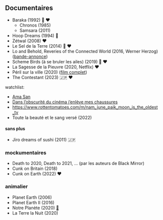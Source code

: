 Documentaires
-------------
* Baraka (1992) 🎥 ❤️
    * Chronos (1985)
    * Samsara (2011)
* Hoop Dreams (1994) 🏀
* Zétwal (2008) ❤️
* Le Sel de la Terre (2014) 🎥 ❤️
* Lo and Behold, Reveries of the Connected World (2016, Werner Herzog) ([bande-annonce](https://www.youtube.com/watch?v=Zc1tZ8JsZvg))
* Scheme Birds (à se bruler les ailes) (2019) 🏴󠁧󠁢󠁳󠁣󠁴󠁿 ❤️
* La Sagesse de la Pieuvre (2020, Netflix) ❤️
* Péril sur la ville (2020) ([film complet](https://www.youtube.com/watch?v=kNKGmD9-1uI))
* The Contestant (2023) 🇯🇵 ❤️

watchlist:

* [Ama San](https://www.on-tenk.com/fr/documentaires/coup-de-coeur/ama-san)
* [Dans l’obscurité du cinéma j’enlève mes chaussures](https://www.allocine.fr/film/fichefilm_gen_cfilm=250663.html)
* https://www.rottentomatoes.com/m/nam_june_paik_moon_is_the_oldest_tv
* Toute la beauté et le sang versé (2022)


#### sans plus

* Jiro dreams of sushi (2011) 🇯🇵


### mockumentaires

* Death to 2020, Death to 2021, ... (par les auteurs de Black Mirror)
* Cunk on Britain (2018)
* Cunk on Earth (2022) ❤️


### animalier

* Planet Earth (2006)
* Planet Earth II (2016)
* Notre Planète (2020) [📰](https://fr.wikipedia.org/wiki/Notre_plan%C3%A8te)
* La Terre la Nuit (2020)
